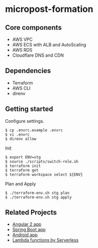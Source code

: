 # micropost-formation

## Core components

* AWS VPC
* AWS ECS with ALB and AutoScaling
* AWS RDS
* Cloudflare DNS and CDN

## Dependencies

* Terraform
* AWS CLI
* direnv

## Getting started

Configure settings.

```
$ cp .envrc.example .envrc
$ vi .envrc
$ direnv allow
```

Init
```
$ export ENV=stg
$ source ./scripts/switch-role.sh
$ terraform init
$ terraform get
$ terraform workspace select ${ENV}
```

Plan and Apply

```
$ ./terraform-env.sh stg plan
$ ./terraform-env.sh stg apply
```

## Related Projects

* [Angular 2 app](https://github.com/springboot-angular2-tutorial/angular2-app)
* [Spring Boot app](https://github.com/springboot-angular2-tutorial/boot-app)
* [Android app](https://github.com/springboot-angular2-tutorial/android-app)
* [Lambda functions by Serverless](https://github.com/springboot-angular2-tutorial/micropost-functions)
